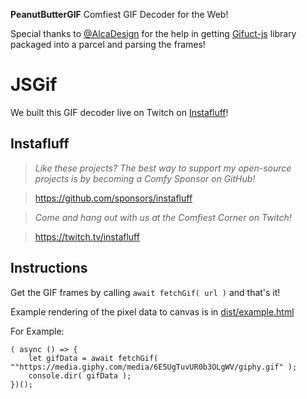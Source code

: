 **PeanutButterGIF**
Comfiest GIF Decoder for the Web!

Special thanks to [@AlcaDesign](https://github.com/AlcaDesign) for the help in getting [Gifuct-js](https://github.com/matt-way/gifuct-js) library packaged into a parcel and parsing the frames!

# JSGif
We built this GIF decoder live on Twitch on [Instafluff](https://www.twitch.tv/instafluff)!

## Instafluff ##
> *Like these projects? The best way to support my open-source projects is by becoming a Comfy Sponsor on GitHub!*

> https://github.com/sponsors/instafluff

> *Come and hang out with us at the Comfiest Corner on Twitch!*

> https://twitch.tv/instafluff

## Instructions ##

Get the GIF frames by calling `await fetchGif( url )`  and that's it!

Example rendering of the pixel data to canvas is in [dist/example.html](dist/example.html)

For Example:
```
( async () => {
	let gifData = await fetchGif( ""https://media.giphy.com/media/6E5UgTuvUR0b3OLgWV/giphy.gif" );
	console.dir( gifData );
})();
```
